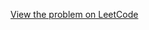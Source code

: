 [View the problem on LeetCode](https://leetcode.com/problems/number-of-steps-to-reduce-a-number-to-zero/)

